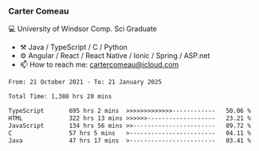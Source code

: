 ### Carter Comeau

💻 University of Windsor Comp. Sci Graduate

- ⚒️ Java / TypeScript / C / Python
- ⚙️ Angular / React / React Native / Ionic / Spring / ASP.net
- 📫 How to reach me: cartercomeau@icloud.com

<!--START_SECTION:waka-->

```txt
From: 21 October 2021 - To: 21 January 2025

Total Time: 1,388 hrs 20 mins

TypeScript       695 hrs 2 mins  >>>>>>>>>>>>>------------   50.06 %
HTML             322 hrs 13 mins >>>>>>-------------------   23.21 %
JavaScript       134 hrs 56 mins >>-----------------------   09.72 %
C                57 hrs 5 mins   >------------------------   04.11 %
Java             47 hrs 17 mins  >------------------------   03.41 %
```

<!--END_SECTION:waka-->
